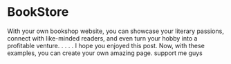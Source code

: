 # BookStore
With your own bookshop website, you can showcase your literary passions, connect with like-minded readers, and even turn your hobby into a profitable venture.
.
.
.
.
I hope you enjoyed this post. Now, with these examples, you can create your own amazing page.
support me guys 
